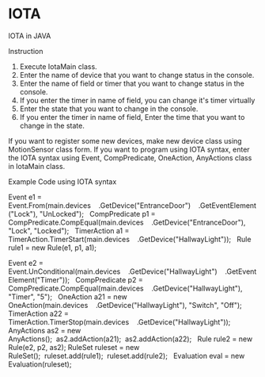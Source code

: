 # IOTA
IOTA in JAVA

Instruction
1. Execute IotaMain class.
2. Enter the name of device that you want to change status in the console.
3. Enter the name of field or timer that you want to change status in the console.
4. If you enter the timer in name of field, you can change it's timer virtually
5. Enter the state that you want to change in the console.
6. If you enter the timer in name of field, Enter the time that you want to change in the state.

If you want to register some new devices, make new device class using MotionSensor class form.
If you want to program using IOTA syntax, enter the IOTA syntax using Event,
CompPredicate, OneAction, AnyActions class in IotaMain class.

Example Code using IOTA syntax

Event e1 = Event.From(main.devices    .GetDevice("EntranceDoor")    .GetEventElement("Lock"), "UnLocked");  
CompPredicate p1 = CompPredicate.CompEqual(main.devices    .GetDevice("EntranceDoor"), "Lock", "Locked");  
TimerAction a1 = TimerAction.TimerStart(main.devices    .GetDevice("HallwayLight"));  
Rule rule1 = new Rule(e1, p1, a1);

Event e2 = Event.UnConditional(main.devices    .GetDevice("HallwayLight")    .GetEventElement("Timer"));  
CompPredicate p2 = CompPredicate.CompEqual(main.devices    .GetDevice("HallwayLight"), "Timer", "5");  
OneAction a21 = new OneAction(main.devices    .GetDevice("HallwayLight"), "Switch", "Off");  
TimerAction a22 = TimerAction.TimerStop(main.devices    .GetDevice("HallwayLight"));  
AnyActions as2 = new AnyActions();  as2.addAction(a21);  as2.addAction(a22);  
Rule rule2 = new Rule(e2, p2, as2);
RuleSet ruleset = new RuleSet();  ruleset.add(rule1);  ruleset.add(rule2);  
Evaluation eval = new Evaluation(ruleset);

